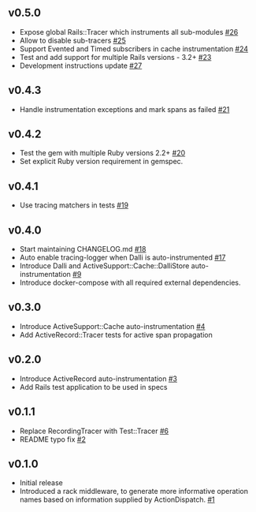 ## v0.5.0

* Expose global Rails::Tracer which instruments all sub-modules [#26](https://github.com/iaintshine/ruby-rails-tracer/pull/26)
* Allow to disable sub-tracers [#25](https://github.com/iaintshine/ruby-rails-tracer/pull/25)
* Support Evented and Timed subscribers in cache instrumentation [#24](https://github.com/iaintshine/ruby-rails-tracer/pull/24)
* Test and add support for multiple Rails versions - 3.2+ [#23](https://github.com/iaintshine/ruby-rails-tracer/pull/23)
* Development instructions update [#27](https://github.com/iaintshine/ruby-rails-tracer/pull/27)

## v0.4.3

* Handle instrumentation exceptions and mark spans as failed [#21](https://github.com/iaintshine/ruby-rails-tracer/pull/21)

## v0.4.2

* Test the gem with multiple Ruby versions 2.2+ [#20](https://github.com/iaintshine/ruby-rails-tracer/pull/20)
* Set explicit Ruby version requirement in gemspec.

## v0.4.1

* Use tracing matchers in tests [#19](https://github.com/iaintshine/ruby-rails-tracer/pull/19)

## v0.4.0

* Start maintaining CHANGELOG.md [#18](https://github.com/iaintshine/ruby-rails-tracer/pull/18)
* Auto enable tracing-logger when Dalli is auto-instrumented [#17](https://github.com/iaintshine/ruby-rails-tracer/pull/17)
* Introduce Dalli and ActiveSupport::Cache::DalliStore auto-instrumentation [#9](https://github.com/iaintshine/ruby-rails-tracer/pull/9)
* Introduce docker-compose with all required external dependencies. 

## v0.3.0

* Introduce ActiveSupport::Cache auto-instrumentation [#4](https://github.com/iaintshine/ruby-rails-tracer/pull/4)
* Add ActiveRecord::Tracer tests for active span propagation

## v0.2.0

* Introduce ActiveRecord auto-instrumentation [#3](https://github.com/iaintshine/ruby-rails-tracer/pull/3)
* Add Rails test application to be used in specs

## v0.1.1

* Replace RecordingTracer with Test::Tracer [#6](https://github.com/iaintshine/ruby-rails-tracer/pull/6)
* README typo fix [#2](https://github.com/iaintshine/ruby-rails-tracer/pull/2) 

## v0.1.0

* Initial release
* Introduced a rack middleware, to generate more informative operation names based on information supplied by ActionDispatch. [#1](https://github.com/iaintshine/ruby-rails-tracer/pull/1)
